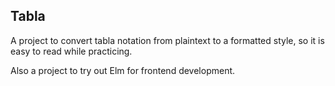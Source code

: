## Tabla
A project to convert tabla notation from plaintext to a formatted style, so it
is easy to read while practicing.

Also a project to try out Elm for frontend development.

